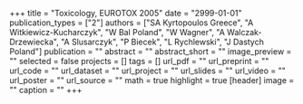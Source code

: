 +++
title = "Toxicology, EUROTOX 2005"
date = "2999-01-01"
publication_types = ["2"]
authors = ["SA Kyrtopoulos Greece", "A Witkiewicz-Kucharczyk", "W Bal Poland", "W Wagner", "A Walczak-Drzewiecka", "A Slusarczyk", "P Biecek", "L Rychlewski", "J Dastych Poland"]
publication = ""
abstract = ""
abstract_short = ""
image_preview = ""
selected = false
projects = []
tags = []
url_pdf = ""
url_preprint = ""
url_code = ""
url_dataset = ""
url_project = ""
url_slides = ""
url_video = ""
url_poster = ""
url_source = ""
math = true
highlight = true
[header]
image = ""
caption = ""
+++
